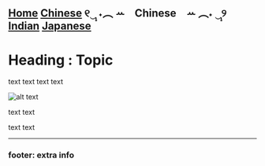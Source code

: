 [Home](README.md)  [Chinese](tea-ceremony.md) ୧‿̩͙ ˖︵ ꕀ⠀ Chinese⠀ ꕀ ︵˖ ‿̩͙୨ [Indian](indian/tea-ceremony.md)  [Japanese](japanese/tea-ceremony.md)
---- 

# Heading : Topic
text text
text text


![alt text](url)

text text

text text

---- 

### footer: extra info


